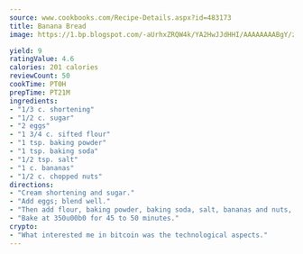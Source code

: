 ```yaml
---
source: www.cookbooks.com/Recipe-Details.aspx?id=483173
title: Banana Bread
image: https://1.bp.blogspot.com/-aUrhxZRQW4k/YA2HwJJdHHI/AAAAAAAABgY/z2R8OXCxqDoBQtRn-q-fHG8g9_G4G1HBwCLcBGAsYHQ/s320/13.png

yield: 9
ratingValue: 4.6
calories: 201 calories
reviewCount: 50
cookTime: PT0H
prepTime: PT21M
ingredients:
- "1/3 c. shortening"
- "1/2 c. sugar"
- "2 eggs"
- "1 3/4 c. sifted flour"
- "1 tsp. baking powder"
- "1 tsp. baking soda"
- "1/2 tsp. salt"
- "1 c. bananas"
- "1/2 c. chopped nuts"
directions:
- "Cream shortening and sugar."
- "Add eggs; blend well."
- "Then add flour, baking powder, baking soda, salt, bananas and nuts, blending well after adding each thing."
- "Bake at 350u00b0 for 45 to 50 minutes."
crypto:
- "What interested me in bitcoin was the technological aspects."
---
```

